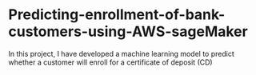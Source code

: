 # Predicting-enrollment-of-bank-customers-using-AWS-sageMaker
In this project, I have developed a machine learning model to predict whether a customer will enroll for a certificate of deposit (CD)
